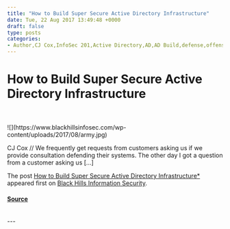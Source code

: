 ```yaml
---
title: "How to Build Super Secure Active Directory Infrastructure"
date: Tue, 22 Aug 2017 13:49:48 +0000
draft: false
type: posts
categories: 
- Author,CJ Cox,InfoSec 201,Active Directory,AD,AD Build,defense,offense,securing Active Directory,security
---
```

# How to Build Super Secure Active Directory Infrastructure

<br/>

<br/>
![](https://www.blackhillsinfosec.com/wp-content/uploads/2017/08/army.jpg)

CJ Cox // We frequently get requests from customers asking us if we provide consultation defending their systems. The other day I got a question from a customer asking us \[…\]

The post [How to Build Super Secure Active Directory Infrastructure\*](https://www.blackhillsinfosec.com/build-super-secure-active-directory-infrastructure/) appeared first on [Black Hills Information Security](https://www.blackhillsinfosec.com).

#### [Source](https://www.blackhillsinfosec.com/build-super-secure-active-directory-infrastructure/)

<br/>
---
